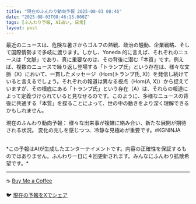 ```yaml
---
title: "現在のふんわり動向予報 2025-08-03 08:46"
date: "2025-08-03T08:46:15.000Z"
tags: [ふんわり予報, AI占い, 日常]
layout: post
---
```


最近のニュースは、危険な暑さからゴルフの熱戦、政治の騒動、企業戦略、そして国際情勢まで多岐に渡ります。しかし、Yoneda 的に言えば、それぞれのニュースは「文脈」であり、真に重要なのは、その背後に潜む「本質」です。例えば、複数のニュースで繰り返し登場する「トランプ氏」という存在は、様々な文脈（X）において、一貫したメッセージ（Hom(トランプ氏, X)）を発信し続けていると言えるでしょう。それぞれの報道は異なる視点（Hom(A, X)）から捉えていますが、その根底にある「トランプ氏」という存在（A）は、それらの報道によって定義づけられていると見なせるのです。このように、多様なニュースの背後に共通する「本質」を探ることによって、世の中の動きをより深く理解できるかもしれません。


現在のふんわり動向予報：
様々な出来事が複雑に絡み合い、新たな展開が期待される状況。  変化の兆しを感じつつ、冷静な見極めが重要です。#KGNINJA

<br>
*この予報はAIが生成したエンターテイメントです。内容の正確性を保証するものではありません。ふんわり一日に４回更新されます。みんなにふんわり拡散希望です。*

---
☕️ [Buy Me a Coffee](https://www.buymeacoffee.com/kgninja)

🐦 [現在の予報をXでシェア](https://twitter.com/intent/tweet?text=%E7%8F%BE%E5%9C%A8%E3%81%AE%E3%81%B5%E3%82%93%E3%82%8F%E3%82%8A%E4%BA%88%E5%A0%B1%3A%20%E3%80%8C%E6%9C%80%E8%BF%91%E3%81%AE%E3%83%8B%E3%83%A5%E3%83%BC%E3%82%B9%E3%81%AF%E3%80%81%E5%8D%B1%E9%99%BA%E3%81%AA%E6%9A%91%E3%81%95%E3%81%8B%E3%82%89%E3%82%B4%E3%83%AB%E3%83%95%E3%81%AE%E7%86%B1%E6%88%A6%E3%80%81%E6%94%BF%E6%B2%BB%E3%81%AE%E9%A8%92%E5%8B%95%E3%80%81%E4%BC%81%E6%A5%AD%E6%88%A6%E7%95%A5%E3%80%81%E3%81%9D%E3%81%97%E3%81%A6%E5%9B%BD%E9%9A%9B%E6%83%85%E5%8B%A2%E3%81%BE%E3%81%A7%E5%A4%9A%E5%B2%90%E3%81%AB%E6%B8%A1%E3%82%8A%E3%81%BE%E3%81%99%E3%80%82%E3%80%8D%23KGNINJA%20%E7%B6%9A%E3%81%8D%E3%81%AF%E3%83%96%E3%83%AD%E3%82%B0%E3%81%A7%EF%BC%81%F0%9F%91%87&url=https%3A%2F%2Fkg-ninja.github.io%2FFunwariyoso%2F)
